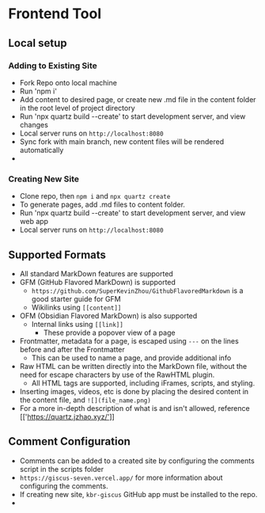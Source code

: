 # Frontend Tool
## Local setup

### Adding to Existing Site
- Fork Repo onto local machine
- Run 'npm i'
- Add content to desired page, or create new .md file in the content folder in the root level of project directory
- Run 'npx quartz build --create' to start development server, and view changes
- Local server runs on `http://localhost:8080`
- Sync fork with main branch, new content files will be rendered automatically
- 
### Creating New Site
- Clone repo, then `npm i` and `npx quartz create`
- To generate pages, add .md files to content folder.
- Run 'npx quartz build --create' to start development server, and view web app
- Local server runs on `http://localhost:8080`

## Supported Formats
- All standard MarkDown features are supported
- GFM (GitHub Flavored MarkDown) is supported
  - `https://github.com/SuperKevinZhou/GithubFlavoredMarkdown` is a good starter guide for GFM
  - Wikilinks using `[[content]]`
- OFM (Obsidian Flavored MarkDown) is also supported
   - Internal links using `[[link]]`
     - These provide a popover view of a page
- Frontmatter, metadata for a page, is escaped using `---` on the lines before and after the Frontmatter
  - This can be used to name a page, and provide additional info
- Raw HTML can be written directly into the MarkDown file, without the need for escape characters by use of the RawHTML plugin.
  - All HTML tags are supported, including iFrames, scripts, and styling.
- Inserting images, videos, etc is done by placing the desired content in the content file, and `![](file_name.png)`
- For a more in-depth description of what is and isn't allowed, reference [['https://quartz.jzhao.xyz/']]

## Comment Configuration
- Comments can be added to a created site by configuring the comments script in the scripts folder
- `https://giscus-seven.vercel.app/` for more information about configuring the comments.
- If creating new site, `kbr-giscus` GitHub app must be installed to the repo.
- 

